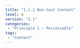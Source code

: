 ```yaml
---
title: "1.1.1 Non-text Content"
level: A
version: "2.1"
categories: 
 - "Principle 1 – Perceivable"
tags: 
 - "Content"
---
```


